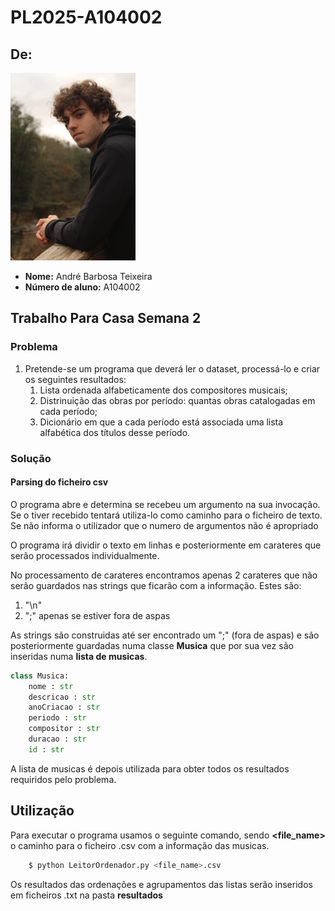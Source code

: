 # PL2025-A104002

## De:
![](foto2.png)
- **Nome:** André Barbosa Teixeira
- **Número de aluno:** A104002

## Trabalho Para Casa Semana 2 ##

### Problema ###
1. Pretende-se um programa que deverá ler o dataset, processá-lo e criar os seguintes resultados:
    1. Lista ordenada alfabeticamente dos compositores musicais;
    2. Distrinuição das obras por período: quantas obras catalogadas em cada período;
    3. Dicionário em que a cada período está associada uma lista alfabética dos títulos desse período.

### Solução ###

#### Parsing do ficheiro csv ####

O programa abre e determina se recebeu um argumento na sua invocação. Se o tiver recebido tentará utiliza-lo como caminho para o ficheiro de texto. Se não informa o utilizador que o numero de argumentos não é apropriado

O programa irá dividir o texto em linhas e posteriormente em carateres que serão processados individualmente.

No processamento de carateres encontramos apenas 2 carateres que não serão guardados nas strings que ficarão com a informação. Estes são:
1. "\n"
2. ";" apenas se estiver fora de aspas

As strings são construidas até ser encontrado um ";" (fora de aspas) e são posteriormente guardadas numa classe **Musica** que por sua vez são inseridas numa **lista de musicas**.

```py
class Musica:
    nome : str
    descricao : str
    anoCriacao : str
    periodo : str
    compositor : str
    duracao : str
    id : str
```

A lista de musicas é depois utilizada para obter todos os resultados requiridos pelo problema.

## Utilização ##
Para executar o programa usamos o seguinte comando, sendo **<file_name>** o caminho para o ficheiro .csv com a informação das musicas.
```sh
    $ python LeitorOrdenador.py <file_name>.csv
```

Os resultados das ordenações e agrupamentos das listas serão inseridos em ficheiros .txt na pasta **resultados**


